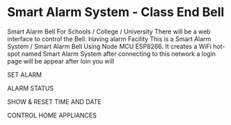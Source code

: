 # Smart Alarm System - Class End Bell
 Smart Alarm Bell For Schools / College / University
 There will be a web interface to control the Bell. Having alarm Facility
 This is a Smart Alarm System / Smart Alarm Bell  Using Node MCU ESP8266. It creates a WiFi hot-spot named Smart Alarm System after connecting to this network a login page will be appear after loin you will 

SET ALARM

ALARM STATUS

SHOW & RESET TIME AND DATE

CONTROL HOME APPLIANCES

